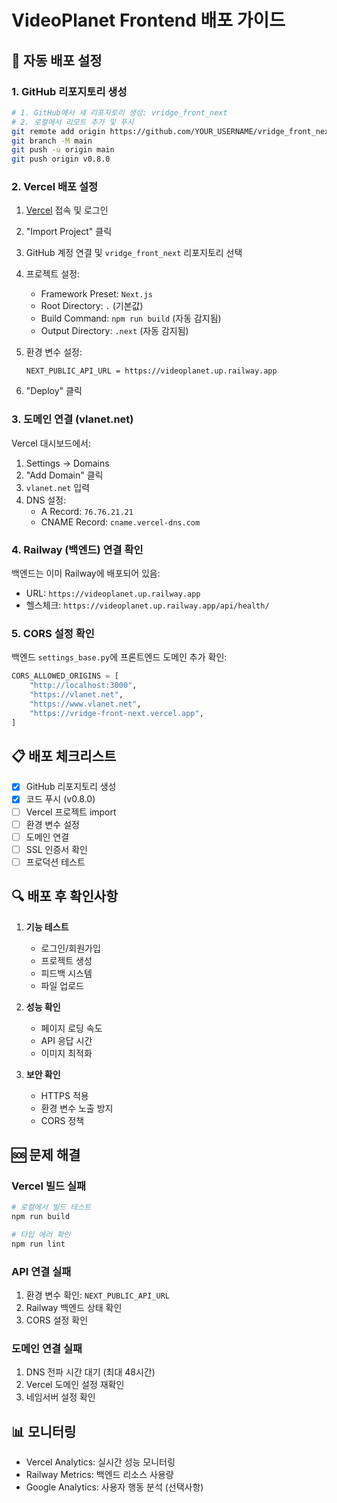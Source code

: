 # VideoPlanet Frontend 배포 가이드

## 🚀 자동 배포 설정

### 1. GitHub 리포지토리 생성
```bash
# 1. GitHub에서 새 리포지토리 생성: vridge_front_next
# 2. 로컬에서 리모트 추가 및 푸시
git remote add origin https://github.com/YOUR_USERNAME/vridge_front_next.git
git branch -M main
git push -u origin main
git push origin v0.8.0
```

### 2. Vercel 배포 설정

1. [Vercel](https://vercel.com) 접속 및 로그인
2. "Import Project" 클릭
3. GitHub 계정 연결 및 `vridge_front_next` 리포지토리 선택
4. 프로젝트 설정:
   - Framework Preset: `Next.js`
   - Root Directory: `.` (기본값)
   - Build Command: `npm run build` (자동 감지됨)
   - Output Directory: `.next` (자동 감지됨)

5. 환경 변수 설정:
   ```
   NEXT_PUBLIC_API_URL = https://videoplanet.up.railway.app
   ```

6. "Deploy" 클릭

### 3. 도메인 연결 (vlanet.net)

Vercel 대시보드에서:
1. Settings → Domains
2. "Add Domain" 클릭
3. `vlanet.net` 입력
4. DNS 설정:
   - A Record: `76.76.21.21`
   - CNAME Record: `cname.vercel-dns.com`

### 4. Railway (백엔드) 연결 확인

백엔드는 이미 Railway에 배포되어 있음:
- URL: `https://videoplanet.up.railway.app`
- 헬스체크: `https://videoplanet.up.railway.app/api/health/`

### 5. CORS 설정 확인

백엔드 `settings_base.py`에 프론트엔드 도메인 추가 확인:
```python
CORS_ALLOWED_ORIGINS = [
    "http://localhost:3000",
    "https://vlanet.net",
    "https://www.vlanet.net",
    "https://vridge-front-next.vercel.app",
]
```

## 📋 배포 체크리스트

- [x] GitHub 리포지토리 생성
- [x] 코드 푸시 (v0.8.0)
- [ ] Vercel 프로젝트 import
- [ ] 환경 변수 설정
- [ ] 도메인 연결
- [ ] SSL 인증서 확인
- [ ] 프로덕션 테스트

## 🔍 배포 후 확인사항

1. **기능 테스트**
   - 로그인/회원가입
   - 프로젝트 생성
   - 피드백 시스템
   - 파일 업로드

2. **성능 확인**
   - 페이지 로딩 속도
   - API 응답 시간
   - 이미지 최적화

3. **보안 확인**
   - HTTPS 적용
   - 환경 변수 노출 방지
   - CORS 정책

## 🆘 문제 해결

### Vercel 빌드 실패
```bash
# 로컬에서 빌드 테스트
npm run build

# 타입 에러 확인
npm run lint
```

### API 연결 실패
1. 환경 변수 확인: `NEXT_PUBLIC_API_URL`
2. Railway 백엔드 상태 확인
3. CORS 설정 확인

### 도메인 연결 실패
1. DNS 전파 시간 대기 (최대 48시간)
2. Vercel 도메인 설정 재확인
3. 네임서버 설정 확인

## 📊 모니터링

- Vercel Analytics: 실시간 성능 모니터링
- Railway Metrics: 백엔드 리소스 사용량
- Google Analytics: 사용자 행동 분석 (선택사항)